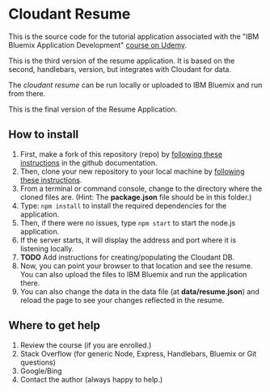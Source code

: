 # Cloudant Resume
This is the source code for the tutorial application associated with the "IBM Bluemix Application Development" [course on Udemy]().

This is the third version of the resume application. It is based on the second, handlebars, version, but integrates with Cloudant for data. 

The _cloudant resume_ can be run locally or uploaded to IBM Bluemix and run from there.

This is the final version of the Resume Application.

## How to install
1. First, make a fork of this repository (repo) by [following these instructions](https://help.github.com/articles/fork-a-repo/) in the github documentation.
1. Then, clone your new repository to your local machine by [following these instructions](https://help.github.com/articles/cloning-a-repository/).
1. From a terminal or command console, change to the directory where the cloned files are. (Hint: The **package.json** file should be in this folder.)
1. Type: `npm install` to install the required dependencies for the application.
1. Then, if there were no issues, type `npm start` to start the node.js application.
1. If the server starts, it will display the address and port where it is listening locally.
1. **TODO** Add instructions for creating/populating the Cloudant DB.
1. Now, you can point your browser to that location and see the resume. You can also upload the files to IBM Bluemix and run the application there.
1. You can also change the data in the data file (at **data/resume.json**) and reload the page to see your changes reflected in the resume.

## Where to get help

1. Review the course (if you are enrolled.)
1. Stack Overflow (for generic Node, Express, Handlebars, Bluemix or Git questions)
1. Google/Bing
1. Contact the author (always happy to help.)
